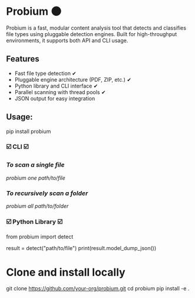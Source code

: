 # Probium 🌑

Probium is a fast, modular content analysis tool that detects and classifies file types using pluggable detection engines. Built for high-throughput environments, it supports both API and CLI usage.

## Features

- Fast file type detection ✔
- Pluggable engine architecture (PDF, ZIP, etc.) ✔
- Python library and CLI interface ✔
- Parallel scanning with thread pools ✔
- JSON output for easy integration

## Usage:

pip install probium

### ☑️ CLI ☑️

### *To scan a single file*
*probium one path/to/file*


### *To recursively scan a folder*
*probium all path/to/folder*


### ☑️ Python Library ☑️

from probium import detect

result = detect("path/to/file")
print(result.model_dump_json())


# Clone and install locally
git clone https://github.com/your-org/probium.git
cd probium
pip install -e .
